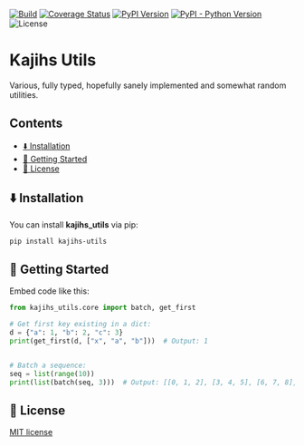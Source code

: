 [![Build][github-ci-image]][github-ci-link]
[![Coverage Status][codecov-image]][codecov-link]
[![PyPI Version][pypi-image]][pypi-link]
[![PyPI - Python Version][python-image]][pypi-link]
![License][license-image]

# Kajihs Utils

Various, fully typed, hopefully sanely implemented and somewhat random utilities.

## Contents <!-- omit from toc -->

- [⬇️ Installation](#️-installation)
- [🏃 Getting Started](#-getting-started)
- [🧾 License](#-license)

## ⬇️ Installation

You can install **kajihs_utils** via pip:

```bash
pip install kajihs-utils
```

## 🏃 Getting Started

Embed code like this:

```python:dev/readme_snippets/formatted/features_demo.py
from kajihs_utils.core import batch, get_first

# Get first key existing in a dict:
d = {"a": 1, "b": 2, "c": 3}
print(get_first(d, ["x", "a", "b"]))  # Output: 1


# Batch a sequence:
seq = list(range(10))
print(list(batch(seq, 3)))  # Output: [[0, 1, 2], [3, 4, 5], [6, 7, 8], [9]]
```

## 🧾 License

[MIT license](LICENSE)

<!-- Links -->
[github-ci-image]: https://github.com/Kajiih/kajihs_utils/actions/workflows/build.yml/badge.svg?branch=main
[github-ci-link]: https://github.com/Kajiih/kajihs_utils/actions?query=workflow%3Abuild+branch%3Amain

[codecov-image]: https://img.shields.io/codecov/c/github/Kajiih/kajihs_utils/main.svg?logo=codecov&logoColor=aaaaaa&labelColor=333333
[codecov-link]: https://codecov.io/github/Kajiih/kajihs_utils

[pypi-image]: https://img.shields.io/pypi/v/kajihs-utils.svg?logo=pypi&logoColor=aaaaaa&labelColor=333333
[pypi-link]: https://pypi.python.org/pypi/kajihs-utils

[python-image]: https://img.shields.io/pypi/pyversions/kajihs-utils?logo=python&logoColor=aaaaaa&labelColor=333333
[license-image]: https://img.shields.io/badge/license-MIT_license-blue.svg?labelColor=333333
